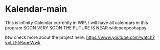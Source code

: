 # Kalendar-main



This is infinity Calendar currently in WIP.
I will have all calendars in this program SOON 
VERY SOON
THE FUTURE IS NEAR widepeepoohappy



btw check more about the project here: https://www.youtube.com/watch?v=LLFhKaqnWwk
